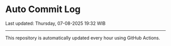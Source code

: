 # Auto Commit Log

Last updated: Thursday, 07-08-2025 19:32 WIB

---

This repository is automatically updated every hour using GitHub Actions.
